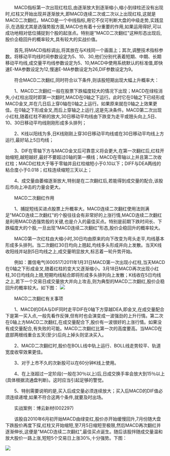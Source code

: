 　　MACD指标第一次出现红柱后,由逐渐放大到逐渐缩小,缩小到绿柱还没有出现时,红柱又开始出现并逐渐放大,即MACD连续二次或二次以上出现红柱,这就是MACD二次翻红。MACD是一个中线指标,用它不仅可判断大盘的中级走势,实践显示,在选股尤其是选强势股方面,MACD也有着十分重要的作用,如果运用得好,可以成功地相对低位捕捉到个股的起涨点。特别是"MACD二次翻红"这种形态出现后,股价企稳回升的概率较大,具有较大的实战价值。

　　首先,将MACD指标调出,将其放在与K线同一个画面上；其次,调整技术指标参数。将移动平均线时间参数设定为5、10、30,他们分别代表着短期、中期、长期移动平均线,成交量平均线参数设定为5、10,MACD中使用系统默认的标准值,即快速E-MA参数设定为12,慢速E-MA参数设定为26,DIF参数设定为9。

　　符合MACD二次翻红,同时符合以下条件,则该股短期出现大幅上升概率大：

　　1、MACD二次翻红一般在股票下跌幅度较大的情况下出现；MACD在绿柱消失,小红柱出现时即第一次翻时,MACD在0轴之下运行。此时它在0轴之下已经形成MACD金叉,并在几日后上穿0轴在0轴之上运行。如果原来就在0轴之上效果更佳。在0轴之下形成金叉,而后上穿轴之上运行,这是先决条件。MACD第二次出现小红柱,随着红柱不断的放大,30日移动平均线由下跌变为走平或翘头向上,5日、10、30日移动平均线刚刚形成多头排列；

　　2、K线以阳线为多,日K线刚刚上穿30日移动平均线或在30日移动平均线上方运行,最好站上5日均线；

　　3、DIF在零轴下方与MACD金叉后可靠意义将会更大,在第一次翻红后,红柱开始缩短,越短越好,最好不要超过0轴的第一横线；MACD在零轴以上并且第二次收红柱；MACD红柱大于等于零轴并且红柱缩短小于0.10以下；DIFF与DEA两线的粘合度小于0.018；红柱连续缩短三天以上；

　　4、成交量由萎缩逐渐放大,特别是在二次翻红后,若能得到成交量的配合,该股后市向上冲击的力量会更大。

　　MACD二次翻红作用

　　1、捕捉短线买进点股票上升概率大。MACD连续二次翻红使用法则满足"MACD连续二次翻红"的个股往往会有非常好的上涨行情,MACD连续二次翻红是利用MACD选强势股的关键,也是介入的最佳买点。特别是前期下跌时间长、下跌幅度大的个股,一旦出现“MACD连续二次翻红”形态,股价企稳回升的概率较大。

　　MACD第一次红柱由大缩小时,30日均由原来的向下改变为弯头走平,均线基本形成多头排列。当二次翻红30日均向上翘起,均线多头形成并向上发散。当天K线收阳线并站到5日均线之上,成交量明显放大,标志着一轮升势开始。

　　例如：置信电气(600517)2011年1月31日MACD第一次出现小红柱,当天MACD在0轴之下形成金叉,随着红柱的变大又逐渐缩小。3月18日MACD再次出现小红柱,30日均线向上翘,短期均线粘合即将形成多头排列向上发散；K线收在5日均线之上,若下一个交易日成交量放大并向上攻击,则为典型的MACD二次翻红,股价企稳回升的概率较大。如下图：
![](http://www.net767.com/gupiao/UploadFiles_2010/201401/2014010913204715.gif)


　　MACD二次翻红有关事项

　　1、MACD的DEA与DIF同时走平DIF在0轴下方穿越DEA,即金叉,在成交量配合下是第一买入点,一般先看作反弹,但有时也会演变成一波强劲的上升行情。第二次在0轴上方MACD二次翻红,在成交量配合下,股价有一波很好的上涨行情。如果没有成交量配合,有失败的可能。MACD二次翻红比第一次的高度要高。当MACD在底部两根线重合五天(至少)后向上掉头则坚决买入。

　　2、MACD二次翻红时,股价在BOLL线中轨上运行、BOLL线走势较平、轨道宽度收窄效果更佳。

　　3、对于上市不久的次新股可以在60分钟K线上使用。

　　4、在上涨超过一定阶段(一般在30％以上)后,日成交换手率会放大到15％以上(具体根据流通盘判断)。这时应当引起足够的警觉。

　　5、特别需要说明的是,买入后成交量必须连续放大；买入后MACD的DIF值必须连续递增,如果不符合这两个条件,就要及时出场。

　　实战案例：博云新材(002297)

　　该股自2010年6月初开始MACD由绿变红,股价亦开始缓慢回升,7月份随大盘下跌股价再度下探,红柱又开始缩短,至7月5日缩短至极限,然后MACD再次翻红并逐渐伸长,这便是"MACD连续二次翻红",最佳买点诞生。随后该股拌随成交量温和放大股价一路上涨,短短5个交易日上涨30%,十分强势。下图：

![](http://www.net767.com/gupiao/UploadFiles_2010/201401/2014010913220045.gif)